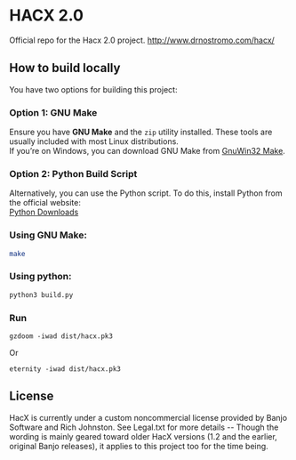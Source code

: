 HACX 2.0
=====

Official repo for the Hacx 2.0 project. http://www.drnostromo.com/hacx/


How to build locally
---------------------------

You have two options for building this project:

### Option 1: GNU Make

Ensure you have **GNU Make** and the `zip` utility installed. These tools are usually included with most Linux distributions.  
If you’re on Windows, you can download GNU Make from [GnuWin32 Make](http://gnuwin32.sourceforge.net/packages/make.htm).

### Option 2: Python Build Script

Alternatively, you can use the Python script. To do this, install Python from the official website:  
[Python Downloads](https://www.python.org/downloads/)

### Using GNU Make:
```bash
make
```

### Using python:
```bash
python3 build.py
```

### Run
```
gzdoom -iwad dist/hacx.pk3
```
Or
```
eternity -iwad dist/hacx.pk3
```

License
--------------------

HacX is currently under a custom noncommercial license provided
by Banjo Software and Rich Johnston. See Legal.txt for more
details -- Though the wording is mainly geared toward older HacX
versions (1.2 and the earlier, original Banjo releases), it
applies to this project too for the time being.
